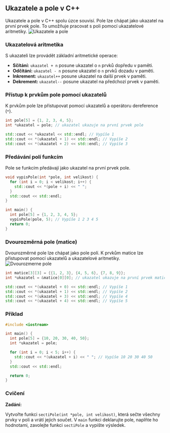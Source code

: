 ## Ukazatele a pole v C++

Ukazatele a pole v C++ spolu úzce souvisí. Pole lze chápat jako ukazatel na první prvek pole. To umožňuje pracovat s poli pomocí ukazatelové aritmetiky.
![Ukazatele a pole](https://www.log2base2.com/images/c/array-and-pointer-1.png)

### Ukazatelová aritmetika

S ukazateli lze provádět základní aritmetické operace:

* **Sčítání:** `ukazatel + n` posune ukazatel o `n` prvků dopředu v paměti.
* **Odčítání:** `ukazatel - n` posune ukazatel o `n` prvků dozadu v paměti.
* **Inkrement:** `ukazatel++` posune ukazatel na další prvek v paměti.
* **Dekrement:** `ukazatel--` posune ukazatel na předchozí prvek v paměti.

### Přístup k prvkům pole pomocí ukazatelů

K prvkům pole lze přistupovat pomocí ukazatelů a operátoru dereference (`*`).

```c++
int pole[5] = {1, 2, 3, 4, 5};
int *ukazatel = pole; // ukazatel ukazuje na první prvek pole

std::cout << *ukazatel << std::endl; // Vypíše 1
std::cout << *(ukazatel + 1) << std::endl; // Vypíše 2
std::cout << *(ukazatel + 2) << std::endl; // Vypíše 3
```

### Předávání polí funkcím

Pole se funkcím předávají jako ukazatel na první prvek pole.

```c++
void vypisPole(int *pole, int velikost) {
  for (int i = 0; i < velikost; i++) {
    std::cout << *(pole + i) << " ";
  }
  std::cout << std::endl;
}

int main() {
  int pole[5] = {1, 2, 3, 4, 5};
  vypisPole(pole, 5); // Vypíše 1 2 3 4 5
  return 0;
}
```

### Dvourozměrná pole (matice)

Dvourozměrné pole lze chápat jako pole polí. K prvkům matice lze přistupovat pomocí ukazatelů a ukazatelové aritmetiky.
![Dvourozmerne pole](https://www.log2base2.com/images/c/2d-row-pointer.png)

```c++
int matice[3][3] = {{1, 2, 3}, {4, 5, 6}, {7, 8, 9}};
int *ukazatel = &matice[0][0]; // ukazatel ukazuje na první prvek matice

std::cout << *(ukazatel + 0) << std::endl; // Vypíše 1
std::cout << *(ukazatel + 1) << std::endl; // Vypíše 2
std::cout << *(ukazatel + 3) << std::endl; // Vypíše 4
std::cout << *(ukazatel + 4) << std::endl; // Vypíše 5
```

### Příklad

```c++
#include <iostream>

int main() {
  int pole[5] = {10, 20, 30, 40, 50};
  int *ukazatel = pole;

  for (int i = 0; i < 5; i++) {
    std::cout << *(ukazatel + i) << " "; // Vypíše 10 20 30 40 50
  }
  std::cout << std::endl;

  return 0;
}
```

### Cvičení

**Zadání:**

Vytvořte funkci `sectiPole(int *pole, int velikost)`, která sečte všechny prvky v poli a vrátí jejich součet. V `main` funkci deklarujte pole, naplňte ho hodnotami, zavolejte funkci `sectiPole` a vypište výsledek.
